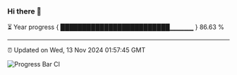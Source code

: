 ### Hi there 👋

⏳ Year progress { █████████████████████████▁▁▁▁▁ } 86.63 %

---

⏰ Updated on Wed, 13 Nov 2024 01:57:45 GMT

![Progress Bar CI](https://github.com/IshwaranRudhara/GIT-ACTION/workflows/Progress%20Bar%20CI/badge.svg)
